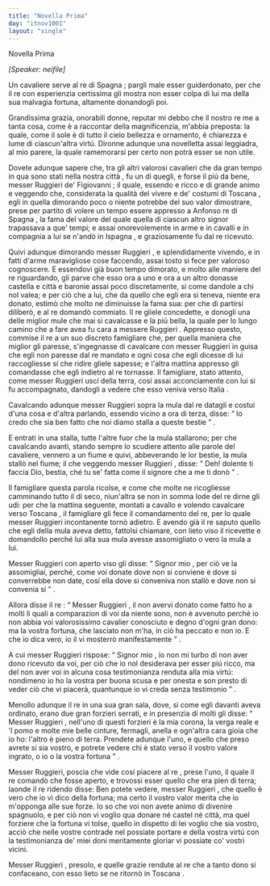 ```yaml
---
title: "Novella Prima"
day: "itnov1001"
layout: "single"
---
```

<html>
 <head>
 </head>
 <body>
  <div id="nov1001" type="novella" who="neifile">
   <head>
    Novella Prima
   </head>
   <p>
    <i>
     [Speaker: neifile]
    </i>
   </p>
   <argument>
    <p>
     <milestone id="p00010001"/>
     Un cavaliere serve al
     <name persref="realfonso" type="person">
      re di Spagna
     </name>
     ; pargli male esser guiderdonato, per che il re con esperienzia certissima gli mostra non esser colpa di lui ma della sua malvagia fortuna, altamente donandogli poi.
    </p>
   </argument>
   <div3 type="commentary" who="neifile">
    <p>
     <milestone id="p00010002"/>
     Grandissima grazia, onorabili donne, reputar mi debbo che il nostro
     <name persref="panfilo" type="person">
      re
     </name>
     me a tanta cosa, come &egrave; a raccontar della magnificenzia, m'abbia preposta: la quale, come il sole &egrave; di tutto il cielo bellezza e ornamento, &egrave; chiarezza e lume di ciascun'altra virt&uacute;. Dironne adunque una novelletta assai leggiadra, al mio parere, la quale ramemorarsi per certo non potr&agrave; esser se non utile.
    </p>
   </div3>
   <p>
    <milestone id="p00010003"/>
    Dovete adunque sapere che, tra gli altri valorosi cavalieri che da gran tempo in qua sono stati nella
    <name placeref="firenze" type="place">
     nostra citt&agrave;
    </name>
    , fu un di quegli, e forse il pi&uacute; da bene, messer
    <name persref="ruggierifigiovanni" type="person">
     Ruggieri de' Figiovanni
    </name>
    ;
    <milestone id="p00010004"/>
    il quale, essendo e ricco e di grande animo e veggendo che, considerata la qualit&agrave; del vivere e de' costumi di
    <name placeref="toscana" type="place">
     Toscana
    </name>
    , egli in quella dimorando poco o niente potrebbe del suo valor dimostrare, prese per partito di volere un tempo essere appresso a
    <name persref="realfonso" type="person">
     Anfonso re di Spagna
    </name>
    , la fama del valore del quale quella di ciascun altro signor trapassava a que' tempi; e assai onorevolemente in arme e in cavalli e in compagnia a lui se n'and&ograve; in
    <name placeref="spagna" type="place">
     Ispagna
    </name>
    , e graziosamente fu dal re ricevuto.
   </p>
   <p>
    <milestone id="p00010005"/>
    Quivi adunque dimorando
    <name persref="ruggierifigiovanni" type="person">
     messer Ruggieri
    </name>
    , e splendidamente vivendo, e in fatti d'arme maravigliose cose faccendo, assai tosto si fece per valoroso cognoscere.
    <milestone id="p00010006"/>
    E essendovi gi&agrave; buon tempo dimorato, e molto alle maniere del
    <name persref="realfonso" type="person">
     re
    </name>
    riguardando, gli parve che esso ora a uno e ora a un altro donasse castella e citt&agrave; e baronie assai poco discretamente, s&iacute; come dandole a chi nol valea; e per ci&ograve; che a lui, che da quello che egli era si teneva, niente era donato, estim&ograve; che molto ne diminuisse la fama sua: per che di partirsi diliber&ograve;, e al re domand&ograve; commiato.
    <milestone id="p00010007"/>
    Il re gliele concedette, e donogli una delle miglior mule che mai si cavalcasse e la pi&uacute; bella, la quale per lo lungo camino che a fare avea fu cara a
    <name persref="ruggierifigiovanni" type="person">
     messere Ruggieri
    </name>
    .
    <milestone id="p00010008"/>
    Appresso questo, commise il re a un suo discreto
    <name persref="famigliare-1001" type="person">
     famigliare
    </name>
    che, per quella maniera che miglior gli paresse, s'ingegnasse di cavalcare con
    <name persref="ruggierifigiovanni" type="person">
     messer Ruggieri
    </name>
    in guisa che egli non paresse dal re mandato e ogni cosa che egli dicesse di lui raccogliesse s&iacute; che ridire gliele sapesse; e l'altra mattina appresso gli comandasse che egli indietro al re tornasse.
    <milestone id="p00010009"/>
    Il famigliare, stato attento, come
    <name persref="ruggierifigiovanni" type="person">
     messer Ruggieri
    </name>
    usc&iacute; della terra, cos&iacute; assai acconciamente con lui si fu accompagnato, dandogli a vedere che esso veniva verso
    <name placeref="italia" type="place">
     Italia
    </name>
    .
   </p>
   <p>
    <milestone id="p00010010"/>
    Cavalcando adunque
    <name persref="ruggierifigiovanni" type="person">
     messer Ruggieri
    </name>
    sopra la mula dal
    <name persref="realfonso" type="person">
     re
    </name>
    datagli e costui d'una cosa e d'altra parlando, essendo vicino a ora di terza, disse:
    <q direct="unspecified" who="ruggierifigiovanni">
     Io credo che sia ben fatto che noi diamo stalla a queste bestie
    </q>
    .
   </p>
   <p>
    <milestone id="p00010011"/>
    E entrati in una stalla, tutte l'altre fuor che la mula stallarono; per che cavalcando avanti, stando sempre
    <name persref="famigliare-1001" type="person">
     lo scudiere
    </name>
    attento alle parole del cavaliere, vennero a un fiume e quivi, abbeverando le lor bestie, la mula stall&ograve; nel fiume; il che veggendo
    <name persref="ruggierifigiovanni" type="person">
     messer Ruggieri
    </name>
    , disse:
    <q direct="unspecified" who="ruggierifigiovanni">
     Deh! dolente ti faccia Dio, bestia, ch&eacute; tu se' fatta come il signore che a me ti don&ograve;
    </q>
    .
   </p>
   <p>
    <milestone id="p00010012"/>
    <name persref="famigliare-1001" type="person">
     Il famigliare
    </name>
    questa parola ricolse, e come che molte ne ricogliesse camminando tutto il d&iacute; seco, niun'altra se non in somma lode del
    <name persref="realfonso" type="person">
     re
    </name>
    dirne gli ud&iacute;: per che la mattina seguente, montati a cavallo e volendo cavalcare verso
    <name placeref="toscana" type="place">
     Toscana
    </name>
    , il famigliare gli fece il comandamento del re, per lo quale
    <name persref="ruggierifigiovanni" type="person">
     messer Ruggieri
    </name>
    incontanente torn&ograve; adietro.
    <milestone id="p00010013"/>
    E avendo gi&agrave; il re saputo quello che egli della mula aveva detto, fattolsi chiamare, con lieto viso il ricevette e domandollo perch&eacute; lui alla sua mula avesse assomigliato o vero la mula a lui.
   </p>
   <p>
    <milestone id="p00010014"/>
    Messer Ruggieri con aperto viso gli disse:
    <q direct="unspecified" who="ruggierifigiovanni">
     <name persref="realfonso" type="person">
      Signor mio
     </name>
     , per ci&ograve; ve la assomigliai, perch&eacute;, come voi donate dove non si conviene e dove si converrebbe non date, cos&iacute; ella dove si conveniva non stall&ograve; e dove non si convenia s&iacute;
    </q>
    .
   </p>
   <p>
    <milestone id="p00010015"/>
    Allora disse
    <name persref="realfonso" type="person">
     il re
    </name>
    :
    <q direct="unspecified" who="realfonso">
     <name persref="ruggierifigiovanni" type="person">
      Messer Ruggieri
     </name>
     , il non avervi donato come fatto ho a molti li quali a comparazion di voi da niente sono, non &egrave; avvenuto perch&eacute; io non abbia voi valorosissimo cavalier conosciuto e degno d'ogni gran dono: ma la vostra fortuna, che lasciato non m'ha, in ci&ograve; ha peccato e non io. E che io dica vero, io il vi mosterr&ograve; manifestamente
    </q>
    .
   </p>
   <p>
    <milestone id="p00010016"/>
    A cui
    <name persref="ruggierifigiovanni" type="person">
     messer Ruggieri
    </name>
    rispose:
    <q direct="unspecified" who="ruggierifigiovanni">
     <name persref="realfonso" type="person">
      Signor mio
     </name>
     , io non mi turbo di non aver dono ricevuto da voi, per ci&ograve; che io nol desiderava per esser pi&uacute; ricco, ma del non aver voi in alcuna cosa testimonianza renduta alla mia virt&uacute;: nondimeno io ho la vostra per buona scusa e per onesta e son presto di veder ci&ograve; che vi piacer&agrave;, quantunque io vi creda senza testimonio
    </q>
    .
   </p>
   <p>
    <milestone id="p00010017"/>
    Menollo adunque
    <name persref="realfonso" type="person">
     il re
    </name>
    in una sua gran sala, dove, s&iacute; come egli davanti aveva ordinato, erano due gran forzieri serrati, e in presenzia di molti gli disse:
    <q direct="unspecified" who="realfonso">
     <name persref="ruggierifigiovanni" type="person">
      Messer Ruggieri
     </name>
     , nell'uno di questi forzieri &egrave; la mia corona, la verga reale e 'l pomo e molte mie belle cinture, fermagli, anella e ogn'altra cara gioia che io ho: l'altro &egrave; pieno di terra. Prendete adunque l'uno, e quello che preso avrete si sia vostro, e potrete vedere chi &egrave; stato verso il vostro valore ingrato, o io o la vostra fortuna
    </q>
    .
   </p>
   <p>
    <milestone id="p00010018"/>
    Messer Ruggieri, poscia che vide cos&iacute; piacere al
    <name persref="realfonso" type="person">
     re
    </name>
    , prese l'uno, il quale il re comand&ograve; che fosse aperto, e trovossi esser quello che era pien di terra; laonde il re ridendo disse: Ben potete vedere,
    <name persref="ruggierifigiovanni" type="person">
     messer Ruggieri
    </name>
    , che quello &egrave; vero che io vi dico della fortuna; ma certo il vostro valor merita che io m'opponga alle sue forze.
    <milestone id="p00010019"/>
    Io so che voi non avete animo di divenire spagnuolo, e per ci&ograve; non vi voglio qua donare n&eacute; castel n&eacute; citt&agrave;, ma quel forziere che la fortuna vi tolse, quello in dispetto di lei voglio che sia vostro, acci&ograve; che nelle vostre contrade nel possiate portare e della vostra virt&uacute; con la testimonianza de' miei doni meritamente gloriar vi possiate co' vostri vicini.
   </p>
   <p>
    <milestone id="p00010020"/>
    <name persref="ruggierifigiovanni" type="person">
     Messer Ruggieri
    </name>
    , presolo, e quelle grazie rendute al
    <name persref="realfonso" type="person">
     re
    </name>
    che a tanto dono si confaceano, con esso lieto se ne ritorn&ograve; in
    <name placeref="toscana" type="place">
     Toscana
    </name>
    .
   </p>
  </div>
 </body>
</html>